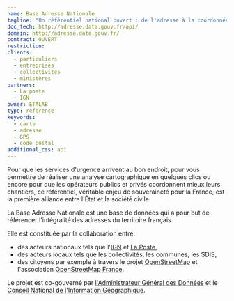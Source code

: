 ```yaml
---
name: Base Adresse Nationale
tagline: "Un référentiel national ouvert : de l'adresse à la coordonnée géographique"
doc_tech: http://adresse.data.gouv.fr/api/
domain: http://adresse.data.gouv.fr/
contract: OUVERT
restriction:
clients:
  - particuliers
  - entreprises
  - collectivités
  - ministères
partners:
  - La poste
  - IGN
owner: ETALAB
type: reference
keywords:
  - carte
  - adresse
  - GPS
  - code postal
additional_css: api
---
```


Pour que les services d'urgence arrivent au bon endroit, pour vous permettre de réaliser une analyse cartographique en quelques clics ou encore pour que les opérateurs publics et privés coordonnent mieux leurs chantiers, ce référentiel, véritable enjeu de souveraineté pour la France, est la première alliance entre l'État et la société civile.

La Base Adresse Nationale est une base de données qui a pour but de référencer l'intégralité des adresses du territoire français.

Elle est constituée par la collaboration entre:

 * des acteurs nationaux tels que l'[IGN](ign.fr/) et [La Poste](legroupe.laposte.fr/),
 * des acteurs locaux tels que les collectivités, les communes, les SDIS,
 * des citoyens par exemple à travers le projet [OpenStreetMap](osm.org) et l'association [OpenStreetMap France](http://openstreetmap.fr/).

Le projet est co-gouverné par [l'Administrateur Général des Données](http://www.modernisation.gouv.fr/laction-publique-se-transforme/en-ouvrant-les-donnees-publiques/administrateur-general-des-donnees-chief-data-officer-interview-henri-verdier) et le [Conseil National de l'Information Géographique](http://cnig.gouv.fr).
